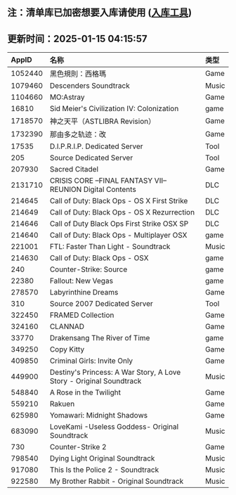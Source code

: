 ## 注：清单库已加密想要入库请使用 ([入库工具](https://github.com/BlankTMing/ManifestAutoUpdate/releases))

## 更新时间：2025-01-15 04:15:57
| AppID | 名称 | 类型  |
| :-------------------- | :----------------------------- | :----------- |
| 1052440 | 黑色規則：西格瑪| Game |
| 1079460 | Descenders Soundtrack| Music |
| 1104660 | MO:Astray| Game |
| 16810 | Sid Meier's Civilization IV: Colonization| game |
| 1718570 | 神之天平（ASTLIBRA Revision）| Game |
| 1732390 | 那由多之轨迹：改| Game |
| 17535 | D.I.P.R.I.P. Dedicated Server| Tool |
| 205 | Source Dedicated Server| Tool |
| 207930 | Sacred Citadel| Game |
| 2131710 | CRISIS CORE –FINAL FANTASY VII– REUNION Digital Contents| DLC |
| 214645 | Call of Duty: Black Ops - OS X First Strike| DLC |
| 214649 | Call of Duty: Black Ops - OS X Rezurrection| DLC |
| 214646 | Call of Duty Black Ops First Strike OSX SP| DLC |
| 214640 | Call of Duty: Black Ops - Multiplayer OSX| game |
| 221001 | FTL: Faster Than Light - Soundtrack| Music |
| 214630 | Call of Duty: Black Ops - OSX| game |
| 240 | Counter-Strike: Source| game |
| 22380 | Fallout: New Vegas| game |
| 278570 | Labyrinthine Dreams| Game |
| 310 | Source 2007 Dedicated Server| Tool |
| 322450 | FRAMED Collection| Game |
| 324160 | CLANNAD| Game |
| 33770 | Drakensang The River of Time| game |
| 349250 | Copy Kitty| Game |
| 409850 | Criminal Girls: Invite Only| Game |
| 449900 | Destiny's Princess: A War Story, A Love Story - Original Soundtrack| Music |
| 548840 | A Rose in the Twilight| Game |
| 559210 | Rakuen| Game |
| 625980 | Yomawari: Midnight Shadows| Game |
| 683090 | LoveKami -Useless Goddess- Original Soundtrack| Music |
| 730 | Counter-Strike 2| Game |
| 798540 | Dying Light Original Soundtrack| Music |
| 917080 | This Is the Police 2 - Soundtrack| Music |
| 922580 | My Brother Rabbit - Original Soundtrack| Music |
